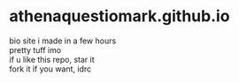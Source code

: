 # athenaquestiomark.github.io
bio site i made in a few hours <br>
pretty tuff imo <br>
if u like this repo, star it <br>
fork it if you want, idrc

